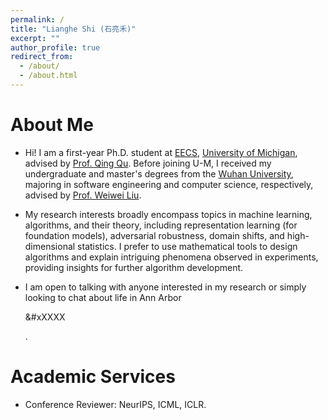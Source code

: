 ```yaml
---
permalink: /
title: "Lianghe Shi (石亮禾)"
excerpt: ""
author_profile: true
redirect_from: 
  - /about/
  - /about.html
---
```


<!-- ![myimg](https://github.com/Heimine/Heimine.github.io/blob/master/images/profile_photo.JPG?raw=true){: width="350px" style="float:right; padding-left:30px" } -->

# About Me
* Hi! I am a first-year Ph.D. student at [EECS](https://eecs.engin.umich.edu/), [University of Michigan](https://umich.edu/), advised by [Prof. Qing Qu](https://qingqu.engin.umich.edu/). Before joining U-M, I received my undergraduate and master's degrees from the [Wuhan University](https://en.whu.edu.cn/), majoring in software engineering and computer science, respectively, advised by [Prof. Weiwei Liu](https://sites.google.com/site/weiweiliuhomepage/).

* My research interests broadly encompass topics in machine learning, algorithms, and their theory, including representation learning (for foundation models), adversarial robustness, domain shifts, and high-dimensional statistics. I prefer to use mathematical tools to design algorithms and explain intriguing phenomena observed in experiments, providing insights for further algorithm development.

* I am open to talking with anyone interested in my research or simply looking to chat about life in Ann Arbor <p>&#xXXXX</p>.


# Academic Services
* Conference Reviewer: NeurIPS, ICML, ICLR.
